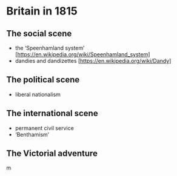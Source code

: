 # Britain in 1815

## The social scene

- the ‘Speenhamland system’ [https://en.wikipedia.org/wiki/Speenhamland_system]
- dandies and dandizettes [https://en.wikipedia.org/wiki/Dandy]

## The political scene

- liberal nationalism

## The international scene

- permanent civil service
- ‘Benthamism’

## The Victorial adventure

m
